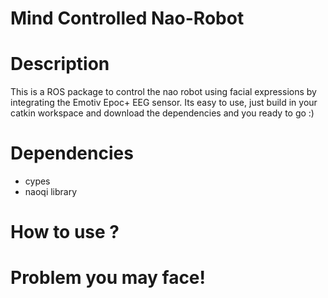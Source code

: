 # Mind Controlled Nao-Robot

# Description
This is a ROS package to control the nao robot using facial expressions by integrating the Emotiv Epoc+ EEG sensor. Its easy to use, just build in your catkin workspace and download the dependencies and you ready to go :)

# Dependencies
- cypes
- naoqi library

# How to use ?

# Problem you may face!
